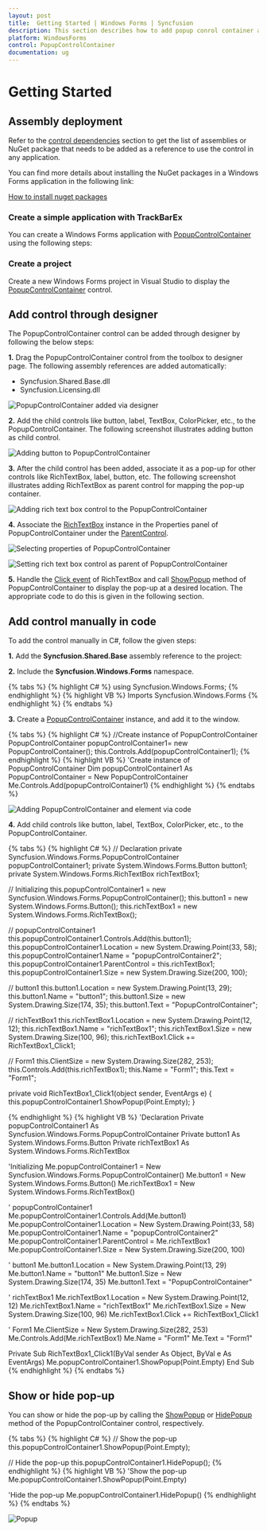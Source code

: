 ```yaml
---
layout: post
title:  Getting Started | Windows Forms | Syncfusion
description: This section describes how to add popup conrol container added into application and its basic features.
platform: WindowsForms
control: PopupControlContainer
documentation: ug
---
```


# Getting Started

## Assembly deployment

Refer to the [control dependencies](https://help.syncfusion.com/windowsforms/control-dependencies#popupcontrolcontainer) section to get the list of assemblies or NuGet package that needs to be added as a reference to use the control in any application.

You can find more details about installing the NuGet packages in a Windows Forms application in the following link: 

[How to install nuget packages](https://help.syncfusion.com/windowsforms/nuget-packages)

### Create a simple application with TrackBarEx

You can create a Windows Forms application with [PopupControlContainer](https://help.syncfusion.com/cr/windowsforms/Syncfusion.Shared.Base~Syncfusion.Windows.Forms.PopupControlContainer.html) using the following steps:

### Create a project

Create a new Windows Forms project in Visual Studio to display the [PopupControlContainer](https://help.syncfusion.com/cr/windowsforms/Syncfusion.Shared.Base~Syncfusion.Windows.Forms.PopupControlContainer.html) control.

## Add control through designer

The PopupControlContainer control can be added through designer by following the below steps:

**1.** Drag the PopupControlContainer control from the toolbox to designer page. The following assembly references are added automatically:

* Syncfusion.Shared.Base.dll
* Syncfusion.Licensing.dll

![PopupControlContainer added via designer](GettingStarted_Images/PopupControl.png)

**2.** Add the child controls like button, label, TextBox, ColorPicker, etc., to the PopupControlContainer. The following screenshot illustrates adding button as child control.

![Adding button to PopupControlContainer](GettingStarted_Images/PopupControl3.png)

**3.** After the child control has been added, associate it as a pop-up for other controls like RichTextBox, label, button, etc. The following screenshot illustrates adding RichTextBox as parent control for mapping the pop-up container.

![Adding rich text box control to the PopupControlContainer](GettingStarted_Images/PopupControl4.png)

**4.** Associate the [RichTextBox](https://docs.microsoft.com/en-us/dotnet/api/system.windows.controls.richtextbox?view=netframework-4.7.2) instance in the Properties panel of PopupControlContainer under the [ParentControl](https://help.syncfusion.com/cr/windowsforms/Syncfusion.Shared.Base~Syncfusion.Windows.Forms.PopupControlContainer~ParentControl.html).

![Selecting properties of PopupControlContainer](GettingStarted_Images/PopupControl5.png)

![Setting rich text box control as parent of PopupControlContainer](GettingStarted_Images/PopupControl6.png)

**5.** Handle the [Click event](https://docs.microsoft.com/en-us/dotnet/api/system.windows.forms.control.click?view=netframework-4.7.2) of RichTextBox and call [ShowPopup](https://help.syncfusion.com/cr/windowsforms/Syncfusion.Shared.Base~Syncfusion.Windows.Forms.PopupControlContainer~ShowPopup.html) method of PopupControlContainer to display the pop-up at a desired location. The appropriate code to do this is given in the following section.

## Add control manually in code

To add the control manually in C#, follow the given steps:

**1.** Add the **Syncfusion.Shared.Base** assembly reference to the project: 

**2.** Include the **Syncfusion.Windows.Forms** namespace.

{% tabs %}
{% highlight C# %}
using Syncfusion.Windows.Forms;
{% endhighlight  %}
{% highlight VB %}
Imports Syncfusion.Windows.Forms
{% endhighlight  %}
{% endtabs %} 

**3.** Create a [PopupControlContainer](https://help.syncfusion.com/cr/windowsforms/Syncfusion.Shared.Base~Syncfusion.Windows.Forms.PopupControlContainer.html) instance, and add it to the window.

{% tabs %}
{% highlight C# %}
//Create instance of PopupControlContainer
PopupControlContainer popupControlContainer1= new PopupControlContainer();
this.Controls.Add(popupControlContainer1);
{% endhighlight %}
{% highlight VB %}
'Create instance of PopupControlContainer
Dim popupControlContainer1 As PopupControlContainer = New PopupControlContainer
Me.Controls.Add(popupControlContainer1)
{% endhighlight %}
{% endtabs %}

![Adding PopupControlContainer and element via code](GettingStarted_Images/PopupControl7.png)

**4.** Add child controls like button, label, TextBox, ColorPicker, etc., to the PopupControlContainer. 

{% tabs %}
{% highlight C# %}
// Declaration 
private Syncfusion.Windows.Forms.PopupControlContainer popupControlContainer1;
private System.Windows.Forms.Button button1;
private System.Windows.Forms.RichTextBox richTextBox1;

// Initializing 
this.popupControlContainer1 = new Syncfusion.Windows.Forms.PopupControlContainer();
this.button1 = new System.Windows.Forms.Button();
this.richTextBox1 = new System.Windows.Forms.RichTextBox();

// popupControlContainer1
this.popupControlContainer1.Controls.Add(this.button1);
this.popupControlContainer1.Location = new System.Drawing.Point(33, 58);
this.popupControlContainer1.Name = "popupControlContainer2";
this.popupControlContainer1.ParentControl = this.richTextBox1;
this.popupControlContainer1.Size = new System.Drawing.Size(200, 100);

// button1
this.button1.Location = new System.Drawing.Point(13, 29);
this.button1.Name = "button1";
this.button1.Size = new System.Drawing.Size(174, 35);
this.button1.Text = "PopupControlContainer";

// richTextBox1
this.richTextBox1.Location = new System.Drawing.Point(12, 12);
this.richTextBox1.Name = "richTextBox1";
this.richTextBox1.Size = new System.Drawing.Size(100, 96);
this.richTextBox1.Click += RichTextBox1_Click1;

// Form1
this.ClientSize = new System.Drawing.Size(282, 253);
this.Controls.Add(this.richTextBox1);
this.Name = "Form1";
this.Text = "Form1";   

private void RichTextBox1_Click1(object sender, EventArgs e)
{
    this.popupControlContainer1.ShowPopup(Point.Empty);
}

{% endhighlight %}
{% highlight VB %}
'Declaration 
Private popupControlContainer1 As Syncfusion.Windows.Forms.PopupControlContainer
Private button1 As System.Windows.Forms.Button
Private richTextBox1 As System.Windows.Forms.RichTextBox

'Initializing 
Me.popupControlContainer1 = New Syncfusion.Windows.Forms.PopupControlContainer()
Me.button1 = New System.Windows.Forms.Button()
Me.richTextBox1 = New System.Windows.Forms.RichTextBox()

' popupControlContainer1
Me.popupControlContainer1.Controls.Add(Me.button1)
Me.popupControlContainer1.Location = New System.Drawing.Point(33, 58)
Me.popupControlContainer1.Name = "popupControlContainer2"
Me.popupControlContainer1.ParentControl = Me.richTextBox1
Me.popupControlContainer1.Size = New System.Drawing.Size(200, 100)

' button1
Me.button1.Location = New System.Drawing.Point(13, 29)
Me.button1.Name = "button1"
Me.button1.Size = New System.Drawing.Size(174, 35)
Me.button1.Text = "PopupControlContainer"

' richTextBox1
Me.richTextBox1.Location = New System.Drawing.Point(12, 12)
Me.richTextBox1.Name = "richTextBox1"
Me.richTextBox1.Size = New System.Drawing.Size(100, 96)
Me.richTextBox1.Click += RichTextBox1_Click1

' Form1
Me.ClientSize = New System.Drawing.Size(282, 253)
Me.Controls.Add(Me.richTextBox1)
Me.Name = "Form1"
Me.Text = "Form1"

Private Sub RichTextBox1_Click1(ByVal sender As Object, ByVal e As EventArgs)
    Me.popupControlContainer1.ShowPopup(Point.Empty)
End Sub
{% endhighlight %}
{% endtabs %}

## Show or hide pop-up

You can show or hide the pop-up by calling the [ShowPopup](https://help.syncfusion.com/cr/windowsforms/Syncfusion.Shared.Base~Syncfusion.Windows.Forms.PopupControlContainer~ShowPopup.html) or [HidePopup](https://help.syncfusion.com/cr/windowsforms/Syncfusion.Shared.Base~Syncfusion.Windows.Forms.PopupControlContainer~HidePopup.html) method of the PopupControlContainer control, respectively.

{% tabs %}
{% highlight C# %}
// Show the pop-up
this.popupControlContainer1.ShowPopup(Point.Empty);

// Hide the pop-up
this.popupControlContainer1.HidePopup();
{% endhighlight  %}
{% highlight VB %}
'Show the pop-up
Me.popupControlContainer1.ShowPopup(Point.Empty)

'Hide the pop-up
Me.popupControlContainer1.HidePopup()
{% endhighlight  %}
{% endtabs %} 

![Popup](GettingStarted_Images/show-hide-popup.png)

